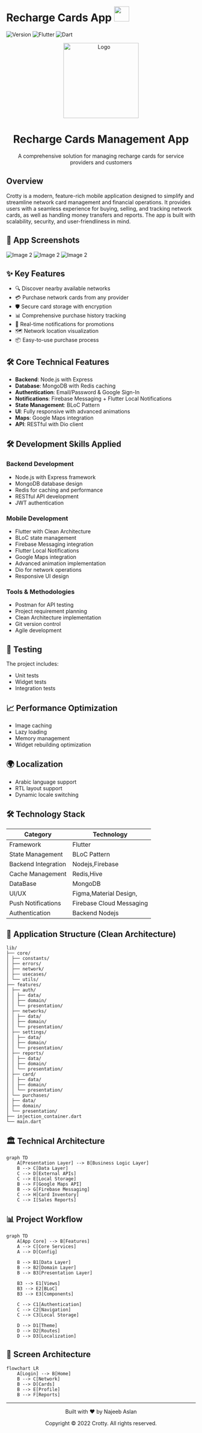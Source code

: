 # Recharge Cards App <img src="https://firebasestorage.googleapis.com/v0/b/meamarmanager.appspot.com/o/network_client_app_logo%2Flogo_with_name.png?alt=media&token=2ebe157a-587d-4d52-9b17-701d0dee79be" width="40" height="40">

![Version](https://img.shields.io/badge/version-1.0.0-blue)
![Flutter](https://img.shields.io/badge/flutter-3.19.5-blue)
![Dart](https://img.shields.io/badge/dart-3.3.0-blue)

<!-- PROJECT LOGO -->
<div align="center">
  <img src="https://firebasestorage.googleapis.com/v0/b/meamarmanager.appspot.com/o/network_client_app_logo%2Flogo_with_name.png?alt=media&token=2ebe157a-587d-4d52-9b17-701d0dee79be" alt="Logo" width="200">
  
  <h1>Recharge Cards Management App</h1>
  
  <p>
    A comprehensive solution for managing recharge cards for service providers and customers
  </p>
  </div>
  <!-- <div>
    <a href="#">
      <img src="https://img.shields.io/badge/Google_Play-414141?style=for-the-badge&logo=google-play&logoColor=white" height="60">
    </a>
    <a href="#">
      <img src="https://img.shields.io/badge/App_Store-0D96F6?style=for-the-badge&logo=app-store&logoColor=white" height="60">
    </a>
  </div>
</div> -->

## Overview
Crotty is a modern, feature-rich mobile application designed to simplify and streamline network card management and financial operations. It provides users with a seamless experience for buying, selling, and tracking network cards, as well as handling money transfers and reports. The app is built with scalability, security, and user-friendliness in mind.
## 📱 App Screenshots
  <td><img src="https://firebasestorage.googleapis.com/v0/b/weddinghallbooking-2ba28.appspot.com/o/protiflio_images%2Fcrotty_website-1.jpg?alt=media&token=b471e55a-46fe-4c9f-b541-9d37a7d909a4" alt="Image 2"></td>
  <td><img src="https://firebasestorage.googleapis.com/v0/b/weddinghallbooking-2ba28.appspot.com/o/protiflio_images%2Fcrotty_website-2.jpg?alt=media&token=d8454c02-b375-4675-aea1-b6fb32a084ad" alt="Image 2"></td>
  <td><img src="https://firebasestorage.googleapis.com/v0/b/weddinghallbooking-2ba28.appspot.com/o/protiflio_images%2Fcrotty_website-3.jpg?alt=media&token=312c4208-28a7-471c-96fd-1114cab16097" alt="Image 2"></td>

## ✨ Key Features
- 🔍 Discover nearby available networks
- 💳 Purchase network cards from any provider
- 🛡️ Secure card storage with encryption
- 📊 Comprehensive purchase history tracking
- 🔔 Real-time notifications for promotions
- 🗺️ Network location visualization
- 📦 Easy-to-use purchase process


## 🛠 Core Technical Features
- **Backend**: Node.js with Express
- **Database**: MongoDB with Redis caching
- **Authentication**: Email/Password & Google Sign-In
- **Notifications**: Firebase Messaging + Flutter Local Notifications
- **State Management**: BLoC Pattern
- **UI**: Fully responsive with advanced animations
- **Maps**: Google Maps integration
- **API**: RESTful with Dio client


## 🛠️ Development Skills Applied
### Backend Development
- Node.js with Express framework
- MongoDB database design
- Redis for caching and performance
- RESTful API development
- JWT authentication


### Mobile Development
- Flutter with Clean Architecture
- BLoC state management
- Firebase Messaging integration
- Flutter Local Notifications
- Google Maps integration
- Advanced animation implementation
- Dio for network operations
- Responsive UI design


### Tools & Methodologies
- Postman for API testing
- Project requirement planning
- Clean Architecture implementation
- Git version control
- Agile development



## 🧪 Testing
The project includes:
- Unit tests
- Widget tests
- Integration tests

## 📈 Performance Optimization
- Image caching
- Lazy loading
- Memory management
- Widget rebuilding optimization

## 🌍 Localization
- Arabic language support
- RTL layout support
- Dynamic locale switching

## 🛠️ Technology Stack
| Category | Technology |
|----------|------------|
| Framework | Flutter |
| State Management | BLoC Pattern |
| Backend Integration | Nodejs,Firebase |
| Cache Management | Redis,Hive |
| DataBase | MongoDB |
| UI/UX | Figma,Material Design, |
| Push Notifications | Firebase Cloud Messaging |
| Authentication | Backend Nodejs |


## 🧩 Application Structure (Clean Architecture)
```
lib/
├── core/
│ ├── constants/
│ ├── errors/
│ ├── network/
│ ├── usecases/
│ └── utils/
├── features/
│ ├── auth/
│ │ ├── data/
│ │ ├── domain/
│ │ └── presentation/
│ ├── networks/
│ │ ├── data/
│ │ ├── domain/
│ │ └── presentation/
│ ├── settings/
│ │ ├── data/
│ │ ├── domain/
│ │ └── presentation/
│ ├── reports/
│ │ ├── data/
│ │ ├── domain/
│ │ └── presentation/
│ ├── card/
│ │ ├── data/
│ │ ├── domain/
│ │ └── presentation/
│ └── purchases/
│ ├── data/
│ ├── domain/
│ └── presentation/
├── injection_container.dart
└── main.dart
```

## 🏛 Technical Architecture
```mermaid
graph TD
    A[Presentation Layer] --> B[Business Logic Layer]
    B --> C[Data Layer]
    C --> D[External APIs]
    C --> E[Local Storage]
    B --> F[Google Maps API]
    B --> G[Firebase Messaging]
    C --> H[Card Inventory]
    C --> I[Sales Reports]

```


## 📊 Project Workflow
```mermaid
graph TD
    A[App Core] --> B[Features]
    A --> C[Core Services]
    A --> D[Config]
    
    B --> B1[Data Layer]
    B --> B2[Domain Layer]
    B --> B3[Presentation Layer]
    
    B3 --> E1[Views]
    B3 --> E2[BLoC]
    B3 --> E3[Components]
    
    C --> C1[Authentication]
    C --> C2[Navigation]
    C --> C3[Local Storage]
    
    D --> D1[Theme]
    D --> D2[Routes]
    D --> D3[Localization]
```


## 📱 Screen Architecture
```mermaid
flowchart LR
    A[Login] --> B[Home]
    B --> C[Network]
    B --> D[Cards]
    B --> E[Profile]
    B --> F[Reports]
```

---

<div align="center">
  <p>Built with ❤️ by Najeeb Aslan</p>
  <p>Copyright © 2022 Crotty. All rights reserved.</p>
</div>